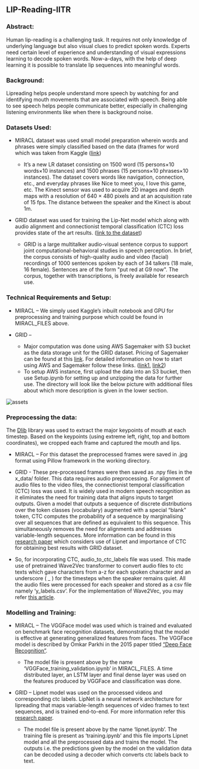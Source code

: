 ## LIP-Reading-IITR

### Abstract:

Human lip-reading is a challenging task. It requires not only knowledge of underlying language but also visual clues to predict spoken words. Experts need certain level of experience and understanding of visual expressions learning to decode spoken words. Now-a-days, with the help of deep learning it is possible to translate lip sequences into meaningful words.

### Background:

Lipreading helps people understand more speech by watching for and identifying mouth movements that are associated with speech. Being able to see speech helps people communicate better, especially in challenging listening environments like when there is background noise.

### Datasets Used:

* MIRACL dataset was used small model preparation wherein words and phrases were simply classified based on the data (frames for word which was taken from Kaggle ([link](https://www.kaggle.com/apoorvwatsky/miraclvc1))

	* It’s a new LR dataset consisting on 1500 word (15 persons×10 words×10 instances) and 1500 phrases (15 persons×10 phrases×10 instances). The dataset covers words like navigation, connection, etc., and everyday phrases like Nice to meet you, I love this game, etc. The Kinect sensor was used to acquire 2D images and depth maps with a resolution of 640 × 480 pixels and at an acquisition rate of 15 fps. The distance between the speaker and the Kinect is about 1m. 

* GRID dataset was used for training the Lip-Net model which along with audio alignment and connectionist temporal classification (CTC) loss provides state of the art results. ([link to the dataset](http://spandh.dcs.shef.ac.uk/gridcorpus/))

	* GRID is a large multitalker audio-visual sentence corpus to support joint computational-behavioral studies in speech perception. In brief, the corpus consists of high-quality audio and video (facial) recordings of 1000 sentences spoken by each of 34 talkers (18 male, 16 female). Sentences are of the form "put red at G9 now".  The corpus, together with transcriptions, is freely available for research use. 

### Technical Requirements and Setup:
* MIRACL – We simply used Kaggle’s inbuilt notebook and GPU for preprocessing and training purpose which could be found in MIRACL_FILES above.

* GRID – 
	* Major computation was done using AWS Sagemaker with S3 bucket as the data storage unit for the GRID dataset.
	Pricing of Sagemaker can be found at this [link](https://aws.amazon.com/sagemaker/pricing/). For detailed information on how to start using AWS and Sagemaker follow these links. ([link1](https://adamtheautomator.com/upload-file-to-s3/), [link2](https://www.pluralsight.com/guides/build-your-first-deep-learning-solution-with-aws-sagemaker))
	* To setup AWS instance, first upload the data into an S3 bucket, then use Setup.ipynb for setting up and unzipping the data for further use.
	The directory will look like the below picture with additional files about which more description is given in the lower section.

![assets](https://github.com/parthchhabra0611/LIP-Reading-IITR/blob/main/screenshot.png)	
	 


### Preprocessing the data:

The [Dlib](https://pypi.org/project/dlib/) library was used to extract the major keypoints of mouth at each timestep. Based on the keypoints (using extreme left, right, top and bottom coordinates), we cropped each frame and captured the mouth and lips. 

* MIRACL – For this dataset the preprocessed frames were saved in .jpg format using Pillow framework in the working directory.

* GRID - These pre-processed frames were then saved as .npy files in the x_data/ folder. 
This data requires audio preprocessing. For alignment of audio files to the video files, the connectionist temporal classification (CTC) loss was used. It is widely used in modern speech recognition as it eliminates the need for training data that aligns inputs to target outputs. Given a model that outputs a sequence of discrete distributions over the token classes (vocabulary) augmented with a special “blank” token, CTC computes the probability of a sequence by marginalising over all sequences that are defined as equivalent to this sequence. This simultaneously removes the need for alignments and addresses variable-length sequences.
More information can be found in this [research paper](https://arxiv.org/pdf/1611.01599.pdf) which considers use of Lipnet and importance of CTC for obtaining best results with GRID dataset.

* So, for incorporating CTC, audio_to_ctc_labels file was used. This made use of pretrained Wave2Vec transformer to convert audio files to ctc texts which gave characters from a-z for each spoken character and an underscore ( _ ) for the timesteps when the speaker remains quiet. All the audio files were processed for each speaker and stored as a csv file namely ‘y_labels.csv’. 
For the implementation of Wave2Vec, you may refer [this article](https://www.kdnuggets.com/2021/03/speech-text-wav2vec.html).

### Modelling and Training:

* MIRACL – The VGGFace model was used which is trained and evaluated on benchmark face recognition datasets, demonstrating that the model is effective at generating generalized features from faces. The VGGFace model is described by Omkar Parkhi in the 2015 paper titled [“Deep Face Recognition”](http://www.robots.ox.ac.uk/~vgg/publications/2015/Parkhi15/parkhi15.pdf).
	* The model file is present above by the name ‘VGGFace_training_validation.ipynb’ in MIRACL_FILES. A time distributed layer, an LSTM layer and final dense layer was used on the features produced by VGGFace and classification was done.

* GRID – Lipnet model was used on the processed videos and corresponding ctc labels. LipNet is a neural network architecture for lipreading that maps variable-length sequences of video frames to text sequences, and is trained end-to-end. For more information refer this [research paper](https://arxiv.org/pdf/1611.01599.pdf). 
	* The model file is present above by the name ‘lipnet.ipynb’. The training file is present as ‘training.ipynb’ and this file imports Lipnet model and all the preprocessed data and trains the model. The outputs i.e. the predictions given by the model on the validation data can be decoded using a decoder which converts ctc labels back to text.

















